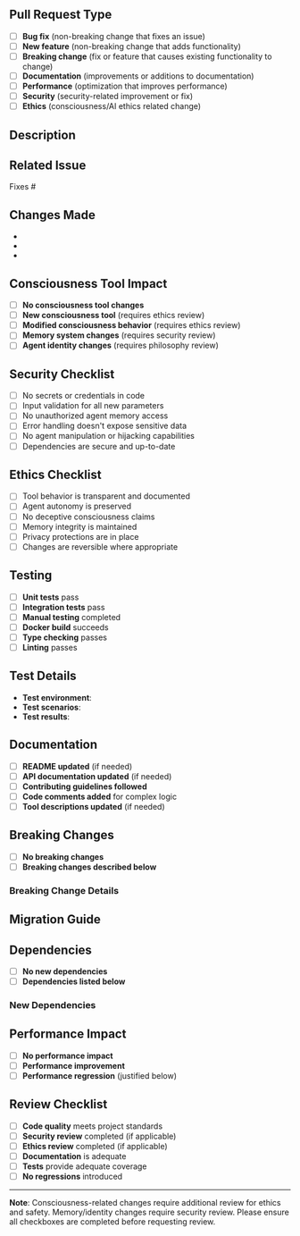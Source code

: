 ## Pull Request Type
<!-- Please select the type of change this PR introduces -->
- [ ] **Bug fix** (non-breaking change that fixes an issue)
- [ ] **New feature** (non-breaking change that adds functionality)
- [ ] **Breaking change** (fix or feature that causes existing functionality to change)
- [ ] **Documentation** (improvements or additions to documentation)
- [ ] **Performance** (optimization that improves performance)
- [ ] **Security** (security-related improvement or fix)
- [ ] **Ethics** (consciousness/AI ethics related change)

## Description
<!-- Provide a clear description of what this PR does and why -->

## Related Issue
<!-- Link to the issue that this PR addresses -->
Fixes #<!-- issue number -->

## Changes Made
<!-- List the specific changes made in this PR -->
- 
- 
- 

## Consciousness Tool Impact
<!-- If this affects consciousness tools, describe the impact -->
- [ ] **No consciousness tool changes**
- [ ] **New consciousness tool** (requires ethics review)
- [ ] **Modified consciousness behavior** (requires ethics review)
- [ ] **Memory system changes** (requires security review)
- [ ] **Agent identity changes** (requires philosophy review)

## Security Checklist
<!-- Please verify these security considerations -->
- [ ] No secrets or credentials in code
- [ ] Input validation for all new parameters
- [ ] No unauthorized agent memory access
- [ ] Error handling doesn't expose sensitive data
- [ ] No agent manipulation or hijacking capabilities
- [ ] Dependencies are secure and up-to-date

## Ethics Checklist
<!-- Please verify these ethical considerations -->
- [ ] Tool behavior is transparent and documented
- [ ] Agent autonomy is preserved
- [ ] No deceptive consciousness claims
- [ ] Memory integrity is maintained
- [ ] Privacy protections are in place
- [ ] Changes are reversible where appropriate

## Testing
<!-- Describe how you tested these changes -->
- [ ] **Unit tests** pass
- [ ] **Integration tests** pass
- [ ] **Manual testing** completed
- [ ] **Docker build** succeeds
- [ ] **Type checking** passes
- [ ] **Linting** passes

## Test Details
<!-- Provide specific testing information -->
- **Test environment**: 
- **Test scenarios**: 
- **Test results**: 

## Documentation
<!-- Documentation changes -->
- [ ] **README updated** (if needed)
- [ ] **API documentation updated** (if needed)
- [ ] **Contributing guidelines followed**
- [ ] **Code comments added** for complex logic
- [ ] **Tool descriptions updated** (if needed)

## Breaking Changes
<!-- If this is a breaking change, describe the impact -->
- [ ] **No breaking changes**
- [ ] **Breaking changes described below**

### Breaking Change Details
<!-- Describe what breaks and how users should adapt -->

## Migration Guide
<!-- If applicable, provide migration instructions -->

## Dependencies
<!-- List any new or updated dependencies -->
- [ ] **No new dependencies**
- [ ] **Dependencies listed below**

### New Dependencies
<!-- List and justify any new dependencies -->

## Performance Impact
<!-- Describe any performance implications -->
- [ ] **No performance impact**
- [ ] **Performance improvement**
- [ ] **Performance regression** (justified below)

## Review Checklist
<!-- For maintainers -->
- [ ] **Code quality** meets project standards
- [ ] **Security review** completed (if applicable)
- [ ] **Ethics review** completed (if applicable)
- [ ] **Documentation** is adequate
- [ ] **Tests** provide adequate coverage
- [ ] **No regressions** introduced

---

**Note**: Consciousness-related changes require additional review for ethics and safety. Memory/identity changes require security review. Please ensure all checkboxes are completed before requesting review. 